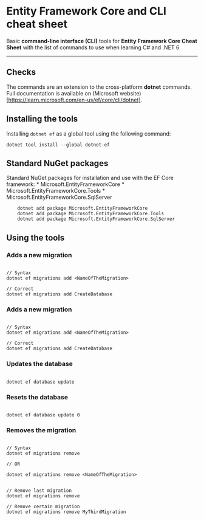 # Entity Framework Core and CLI cheat sheet

Basic **command-line interface (CLI)** tools for **Entity Framework Core Cheat Sheet** with the list of commands to use when learning C# and .NET 6

---


## Checks

The commands are an extension to the cross-platform **dotnet** commands.
Full documentation is available on (Microsoft website)[https://learn.microsoft.com/en-us/ef/core/cli/dotnet].


## Installing the tools

Installing `dotnet ef` as a global tool using the following command:

```dotnet
dotnet tool install --global dotnet-ef
```


## Standard NuGet packages

Standard NuGet packages for installation and use with the EF Core framework:
	* Microsoft.EntityFrameworkCore
	* Microsoft.EntityFrameworkCore.Tools
	* Microsoft.EntityFrameworkCore.SqlServer

```dotnet
	dotnet add package Microsoft.EntityFrameworkCore
	dotnet add package Microsoft.EntityFrameworkCore.Tools
	dotnet add package Microsoft.EntityFrameworkCore.SqlServer
```


## Using the tools


### Adds a new migration

```dotnet

// Syntax
dotnet ef migrations add <NameOfTheMigration>

// Correct
dotnet ef migrations add CreateDatabase
```


### Adds a new migration

```dotnet

// Syntax
dotnet ef migrations add <NameOfTheMigration>

// Correct
dotnet ef migrations add CreateDatabase
```


### Updates the database

```dotnet

dotnet ef database update

```

### Resets the database

```dotnet

dotnet ef database update 0
```

### Removes the migration

```dotnet

// Syntax
dotnet ef migrations remove

// OR

dotnet ef migrations remove <NameOfTheMigration>


// Remove last migration
dotnet ef migrations remove

// Remove certain migration
dotnet ef migrations remove MyThirdMigration
```